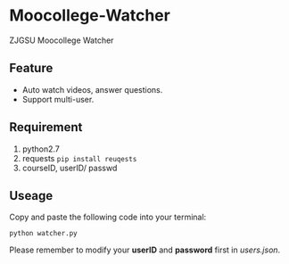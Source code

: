 # Moocollege-Watcher
ZJGSU Moocollege Watcher
## Feature
* Auto watch videos, answer questions.
* Support multi-user.

## Requirement
1. python2.7
2. requests `pip install reuqests`
3. courseID, userID/ passwd


## Useage
Copy and paste the following code into your terminal:
```
python watcher.py
```
Please remember to modify your **userID** and **password** first in *users.json*.